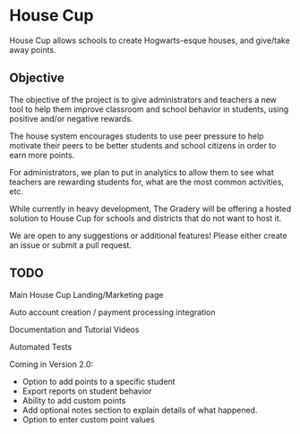 # House Cup

House Cup allows schools to create Hogwarts-esque houses, and give/take away points.

## Objective

The objective of the project is to give administrators and teachers a new tool to help them improve classroom and school behavior in students, using positive and/or negative rewards.

The house system encourages students to use peer pressure to help motivate their peers to be better students and school citizens in order to earn more points.

For administrators, we plan to put in analytics to allow them to see what teachers are rewarding students for, what are the most common activities, etc.

While currently in heavy development, The Gradery will be offering a hosted solution to House Cup for schools and districts that do not want to host it.

We are open to any suggestions or additional features! Please either create an issue or submit a pull request.

## TODO

Main House Cup Landing/Marketing page

Auto account creation / payment processing integration

Documentation and Tutorial Videos

Automated Tests

Coming in Version 2.0:
* Option to add points to a specific student
* Export reports on student behavior
* Ability to add custom points
* Add optional notes section to explain details of what happened.
* Option to enter custom point values